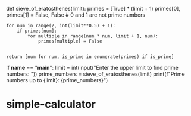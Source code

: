 def sieve_of_eratosthenes(limit):
    primes = [True] * (limit + 1)
    primes[0], primes[1] = False, False  # 0 and 1 are not prime numbers
    
    for num in range(2, int(limit**0.5) + 1):
        if primes[num]:
            for multiple in range(num * num, limit + 1, num):
                primes[multiple] = False
                
    
    return [num for num, is_prime in enumerate(primes) if is_prime]

if __name__ == "__main__":
    limit = int(input("Enter the upper limit to find prime numbers: "))
    prime_numbers = sieve_of_eratosthenes(limit)
    print(f"Prime numbers up to {limit}: {prime_numbers}")

# simple-calculator
